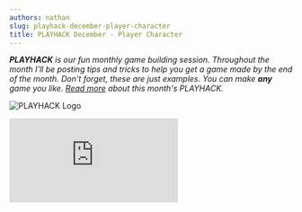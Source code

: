 ```yaml
---
authors: nathan
slug: playhack-december-player-character
title: PLAYHACK December - Player Character
---
```


_**PLAYHACK** is our fun monthly game building session. Throughout the month I'll be posting tips and tricks to help you get a game made by the end of the month. Don’t forget, these are just examples. You can make **any** game you like. [Read more](https://blog.playcanvas.com/playhack-december-jolly-santa/) about this month's PLAYHACK._

![PLAYHACK Logo](/img/playhack-logo-xmas.jpg)

<!-- truncate -->

<div className="iframe-container">
    <iframe loading="lazy" src="https://playcanv.as/b/WbIFTpdn/" title="360 lookaround camera" webkitallowfullscreen="true" mozallowfullscreen="true" allow="autoplay" allowfullscreen="true" allowvr="" scrolling="no" frameborder="0" />
</div>

_Use W and S to move the sleigh. Press SPACE to switch to mouse control._

In the coming weeks, I'll be taking you through how to make a complete game in PlayCanvas - from very beginning to very end, with only basic programming knowledge required!

We're going to be making a side-scrolling endless runner game, where Santa must pick up presents and avoid various things to deliver presents on time! However, the techniques we'll be using will be applicable to many kinds of games.

![Santa](/img/playhack-santa.jpg)

To follow along with this tutorial, fork the [PLAYHACK December project](https://playcanvas.com/project/333365/overview/playhack-dec-14) to get started. To see what we’ll be making this time, [look here](https://playcanvas.com/project/333872/overview/playhack_tut1). Or just check out the embedded app above.

So you've forked the repository and got it open in the editor. We're going to need to make a few changes to start making our game.

## Camera

Firstly, the camera. There are two camera types in PlayCanvas - Perspective and Orthographic. Perspective is what you want for most 3D games – it’s how things look in life.
However, our game is pretty much 2D - which means an Orthographic projection would be best for us. To make the switch, select the Camera in the Pack Explorer, then in the Attribute Editor on the right, change Projection from "Perspective" to "Orthographic."

If you test now by pressing the Launch button, you'll see that Santa is tiny in the middle of the screen! That's not what we want. We can fix this by reducing the Ortho Height attribute of the camera. Reduce it from 100 down to about 10, and now check the game. Santa's now a much better size!

## Player

[![Santa](/img/editor-santa.jpg)](/img/editor-santa.jpg)

Now, we want Santa to start on the left of the screen, looking right. To make things easier for us, we'll align our camera along the Z-axis so that moving things around on screen becomes easier for us later.

To do that, set the camera position to 0, 0, 10, and the rotation to 0, 0, 0. Santa should now be looking right at the camera in the middle of the screen. You can use the rotate and translate tools in the editor to move him to the right place, or you can select Santa_sleigh from the Pack Explorer and set his position to -17, 0, 0 and his rotation to 0, 90, 0. Great! Take a look at the game again. Santa's now in the right place, facing the right way. Lovely.

Let's get Santa moving. We're going to create two ways for Santa to move - by mouse and by keyboard. Let's create a new script, called Santa_Controller, and attach it to the Santa_sleigh entity we have.

To do this, right click on Santa_sleigh in the Pack Explorer, and select Add Component > Script. Now we can attach scripts to Santa. To attach a new script to Santa, simply type the name of the new script (in our case, "Santa_Controller") in the URL box of the Script Attribute we just added to Santa.

## Player Controller

Now we've created the new script and attached it to Santa, let's edit it and make Santa do something! Click on the blue Santa_Controller.js link that should have appeared below the URL box to get editing!

You'll be greeted by a new script that should look like this:

```javascript
pc.script.create('Santa_Controller', function (context) {
    // Creates a new Santa_Controller instance
    var Santa_Controller = function (entity) {
        this.entity = entity;
    };

    Santa_Controller.prototype = {
        // Called once after all resources are loaded
        initialize: function () {
        },

        // Called every frame, dt is time in seconds since last update
        update: function (dt) {
        }
    };

    return Santa_Controller;
});
```

Let’s think about what we need to do to make Santa move up and down. Well, we’ll need the speed we want him to move – so let’s put that as an attribute so we can change it easily.

```javascript
pc.script.attribute("speed", "number", 10);
pc.script.create('Santa_Controller', function (context) {
```

Now, let’s make 2 functions – one that moves Santa up, and one that moves Santa down.

```javascript
    // Called every frame, dt is time in seconds since last update
    update: function (dt) {
    },

    moveUp: function(dt) {
        this.entity.translate(0, this.speed * dt, 0);
    },

    moveDown: function(dt) {
        this.entity.translate(0, -this.speed * dt, 0);
    }
};
```

The `translate` function is one that all entities have, and simply moves the entity by a specified amount. In this case, we want Santa to move up or down by the speed, multiplied by the amount of time passed in the current frame. We do this so that Santa will move the same speed however fast our game is running!

## Keyboard Controls

Now, let’s look at keyboard controls. To do anything with the keyboard in PlayCanvas, we need to use `context.keyboard`. `context` is available in all scripts, and allows us access to all the data our game has to offer – in this case, we need the keyboard, which deals with keyboard input.

We can use `context.keyboard.isPressed` to check if specific keys are pressed – if W or S are pressed, we’ll move Santa up or down accordingly. We’ll need to check every frame, so put the following code in the update function:

```javascript
if (context.keyboard.isPressed(pc.input.KEY_W)) {
    this.moveUp(dt);
}
if (context.keyboard.isPressed(pc.input.KEY_S)) {
    this.moveDown(dt);
}
```

Before we test the game, however, there’s something we need to do. The editor needs to be told when we add an attribute to a script, so back in the editor, and go _Entity > Refresh Script Attributes_. A box should come up underneath our Santa_Controller.js script allowing us to change the speed of Santa.

Now test the game – we should be able to move Santa up and down now using the W and S keys! Change the speed in the editor until you find something that feels fun.

## Mouse Controls

That’s all good, however, we want the option of using the mouse or the keyboard! Let’s add another attribute in our script that will allow us to change between mouse and keyboard when testing:

```javascript
pc.script.attribute("keyboard", "boolean", true);
```

If you do _Entity > Refresh Script Attributes_ again, you’ll see another attribute that we can change, and this time it’s a check box. That’s all a Boolean is – a true or a false value. Either off or on. If keyboard is ticked we’ll use the keyboard input, and if it’s not we’ll use the mouse.

To do things with the mouse in PlayCanvas, we have to use – you guessed it – `context.mouse`! Mouse input is going to be slightly more work than keyboard, but we’ll be okay. We need to get the position of the mouse on screen, compare it to Santa’s position, and move Santa towards the mouse.

So, we’ll need a variable to store the mouse position, and we’ll also need some way of getting the mouse position. For that, we’ll need a listener.

A listener is simply a function that we define, that gets called by a specific event. In this example, the event we want to “listen” for is the mouse moving.

So, let’s set this up:

```javascript
// Called once after all resources are loaded
initialize: function () {
    //Used to store the mouse position
    this.pos = new pc.Vec3();
    context.mouse.on(pc.input.EVENT_MOUSEMOVE, this.onMouseMove, this);
},
```

We’ve got a variable called `pos` that we’ll store the current mouse position in. The next line is what creates our listener. We’re saying when there’s a mouse move event, we want a function called `onMouseMove` to execute. Let’s write that function now:

```javascript
moveDown: function(dt) {
    this.entity.translate(0, -this.speed * dt, 0);
},

onMouseMove: function () {
    // Use the camera component's screenToWorld function to convert the
    // position of the mouse into a position in 3D space
    var depth = 10;
    var cameraEntity = context.root.findByName('Camera');
    cameraEntity.camera.screenToWorld(event.x, event.y, depth, this.pos);
}
```

In the `onMouseMove` function, which gets called every time the mouse moves, we have to do some work to get the position we need. Because the mouse is only on a 2D screen, we have to look at use the camera’s `screenToWorld` function to get the position we want.

Have a look at this [mouse tutorial](https://developer.playcanvas.com/tutorials/mouse-input/) if you want to know more about how this works!

Now we’ve got the position of the mouse in `this.pos` – we can use that to move Santa! Let’s update our `update` function:

```javascript
update: function (dt) {
    if(this.keyboard) {
        if(context.keyboard.isPressed(pc.input.KEY_W)) {
            this.moveUp(dt);
        }
        if(context.keyboard.isPressed(pc.input.KEY_S)) {
            this.moveDown(dt);
        }
    } else {
        if(this.pos.y > this.entity.getPosition().y) {
            this.moveUp(dt);
        }
        if(this.pos.y < this.entity.getPosition().y) {
            this.moveDown(dt);
        }
    }
},
```

First things first - we now check to see if we’re using keyboard or mouse. If we’re using the keyboard, we do exactly what we did before – otherwise, we can use the mouse for input.

We have the mouse’s position stored in `this.pos` – now all we have to do is compare it to Santa’s position. If the mouse is above Santa, we move him up, and if it’s below, we move him down.

Test the game and we should be able to use either the keyboard or the mouse to move Santa, depending on whether or not you’ve ticked the keyboard box!

That’s all for this time – next time we’ll look at adding presents for Santa to collect!
